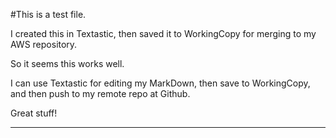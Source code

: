 #This is a test file.

I created this in Textastic, then saved it to WorkingCopy for merging to my AWS repository.

So it seems this works well.

I can use Textastic for editing my MarkDown, then save to WorkingCopy, and then push to my remote repo at Github.

Great stuff!

___